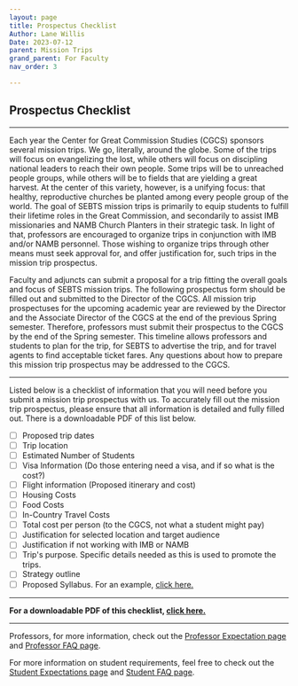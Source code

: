 ```yaml
---
layout: page
title: Prospectus Checklist
Author: Lane Willis
Date: 2023-07-12
parent: Mission Trips
grand_parent: For Faculty
nav_order: 3

---
```


## Prospectus Checklist

---

Each year the Center for Great Commission Studies (CGCS) sponsors several mission trips. We go, literally, around the globe. Some of the trips will focus on evangelizing the lost, while others will focus on discipling national leaders to reach their own people. Some trips will be to unreached people groups, while others will be to fields that are yielding a great harvest. At the center of this variety, however, is a unifying focus: that healthy, reproductive churches be planted among every people group of the world. The goal of SEBTS mission trips is primarily to equip students to fulfill their lifetime roles in the Great Commission, and secondarily to assist IMB missionaries and NAMB Church Planters in their strategic task. In light of that, professors are encouraged to organize trips in conjunction with IMB and/or NAMB personnel. Those wishing to organize trips through other means must seek approval for, and offer justification for, such trips in the mission trip prospectus.  

Faculty and adjuncts can submit a proposal for a trip fitting the overall goals and focus of SEBTS mission trips. The following prospectus form should be filled out and submitted to the Director of the CGCS. All mission trip prospectuses for the upcoming academic year are reviewed by the Director and the Associate Director of the CGCS at the end of the previous Spring semester. Therefore, professors must submit their prospectus to the CGCS by the end of the Spring semester. This timeline allows professors and students to plan for the trip, for SEBTS to advertise the trip, and for travel agents to find acceptable ticket fares. Any questions about how to prepare this mission trip prospectus may be addressed to the CGCS.

---

Listed below is a checklist of information that you will need before you submit a mission trip prospectus with us. To accurately fill out the mission trip prospectus, please ensure that all information is detailed and fully filled out. There is a downloadable PDF of this list below.

- [ ] Proposed trip dates
- [ ] Trip location
- [ ] Estimated Number of Students
- [ ] Visa Information (Do those entering need a visa, and if so what is the cost?)
- [ ] Flight information (Proposed itinerary and cost)
- [ ] Housing Costs
- [ ] Food Costs
- [ ] In-Country Travel Costs
- [ ] Total cost per person (to the CGCS, not what a student might pay)
- [ ] Justification for selected location and target audience
- [ ] Justification if not working with IMB or NAMB
- [ ] Trip's purpose. Specific details needed as this is used to promote the trips.
- [ ] Strategy outline
- [ ] Proposed Syllabus. For an example, [click here.](/missions-center/files/Mission%20Trip%20Syllabus%20Template.pdf)

---

**For a downloadable PDF of this checklist, [click here.](/missions-center/files/Mission%20Trips-Professors.pdf)**

---

Professors, for more information, check out the [Professor Expectation page](/missions-center/for-faculty/mission-trips-faculty/professor-expectations.html) and [Professor FAQ page](/missions-center/for-faculty/mission-trips-faculty/professor-faq.html).

For more information on student requirements, feel free to check out the [Student Expectations page](/missions-center/for-students/mission-trips/student-expectations.html) and [Student FAQ page](/missions-center/for-students/mission-trips/student-faq.html).
